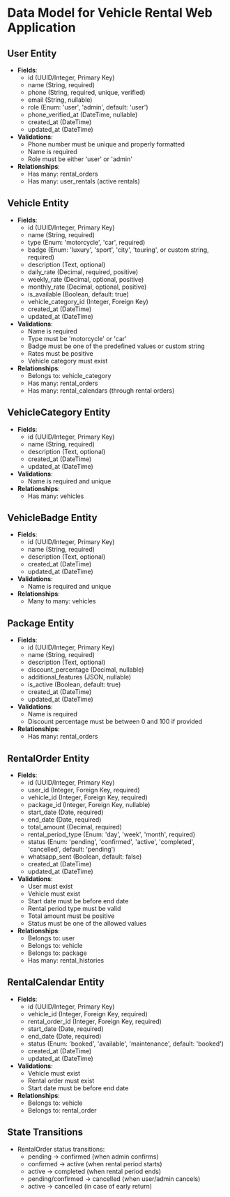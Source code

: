 # Data Model for Vehicle Rental Web Application

## User Entity
- **Fields**:
  - id (UUID/Integer, Primary Key)
  - name (String, required)
  - phone (String, required, unique, verified)
  - email (String, nullable)
  - role (Enum: 'user', 'admin', default: 'user')
  - phone_verified_at (DateTime, nullable)
  - created_at (DateTime)
  - updated_at (DateTime)
- **Validations**:
  - Phone number must be unique and properly formatted
  - Name is required
  - Role must be either 'user' or 'admin'
- **Relationships**:
  - Has many: rental_orders
  - Has many: user_rentals (active rentals)

## Vehicle Entity
- **Fields**:
  - id (UUID/Integer, Primary Key)
  - name (String, required)
  - type (Enum: 'motorcycle', 'car', required)
  - badge (Enum: 'luxury', 'sport', 'city', 'touring', or custom string, required)
  - description (Text, optional)
  - daily_rate (Decimal, required, positive)
  - weekly_rate (Decimal, optional, positive)
  - monthly_rate (Decimal, optional, positive)
  - is_available (Boolean, default: true)
  - vehicle_category_id (Integer, Foreign Key)
  - created_at (DateTime)
  - updated_at (DateTime)
- **Validations**:
  - Name is required
  - Type must be 'motorcycle' or 'car'
  - Badge must be one of the predefined values or custom string
  - Rates must be positive
  - Vehicle category must exist
- **Relationships**:
  - Belongs to: vehicle_category
  - Has many: rental_orders
  - Has many: rental_calendars (through rental orders)

## VehicleCategory Entity
- **Fields**:
  - id (UUID/Integer, Primary Key)
  - name (String, required)
  - description (Text, optional)
  - created_at (DateTime)
  - updated_at (DateTime)
- **Validations**:
  - Name is required and unique
- **Relationships**:
  - Has many: vehicles

## VehicleBadge Entity
- **Fields**:
  - id (UUID/Integer, Primary Key)
  - name (String, required)
  - description (Text, optional)
  - created_at (DateTime)
  - updated_at (DateTime)
- **Validations**:
  - Name is required and unique
- **Relationships**:
  - Many to many: vehicles

## Package Entity
- **Fields**:
  - id (UUID/Integer, Primary Key)
  - name (String, required)
  - description (Text, optional)
  - discount_percentage (Decimal, nullable)
  - additional_features (JSON, nullable)
  - is_active (Boolean, default: true)
  - created_at (DateTime)
  - updated_at (DateTime)
- **Validations**:
  - Name is required
  - Discount percentage must be between 0 and 100 if provided
- **Relationships**:
  - Has many: rental_orders

## RentalOrder Entity
- **Fields**:
  - id (UUID/Integer, Primary Key)
  - user_id (Integer, Foreign Key, required)
  - vehicle_id (Integer, Foreign Key, required)
  - package_id (Integer, Foreign Key, nullable)
  - start_date (Date, required)
  - end_date (Date, required)
  - total_amount (Decimal, required)
  - rental_period_type (Enum: 'day', 'week', 'month', required)
  - status (Enum: 'pending', 'confirmed', 'active', 'completed', 'cancelled', default: 'pending')
  - whatsapp_sent (Boolean, default: false)
  - created_at (DateTime)
  - updated_at (DateTime)
- **Validations**:
  - User must exist
  - Vehicle must exist
  - Start date must be before end date
  - Rental period type must be valid
  - Total amount must be positive
  - Status must be one of the allowed values
- **Relationships**:
  - Belongs to: user
  - Belongs to: vehicle
  - Belongs to: package
  - Has many: rental_histories

## RentalCalendar Entity
- **Fields**:
  - id (UUID/Integer, Primary Key)
  - vehicle_id (Integer, Foreign Key, required)
  - rental_order_id (Integer, Foreign Key, required)
  - start_date (Date, required)
  - end_date (Date, required)
  - status (Enum: 'booked', 'available', 'maintenance', default: 'booked')
  - created_at (DateTime)
  - updated_at (DateTime)
- **Validations**:
  - Vehicle must exist
  - Rental order must exist
  - Start date must be before end date
- **Relationships**:
  - Belongs to: vehicle
  - Belongs to: rental_order

## State Transitions
- RentalOrder status transitions:
  - pending → confirmed (when admin confirms)
  - confirmed → active (when rental period starts)
  - active → completed (when rental period ends)
  - pending/confirmed → cancelled (when user/admin cancels)
  - active → cancelled (in case of early return)